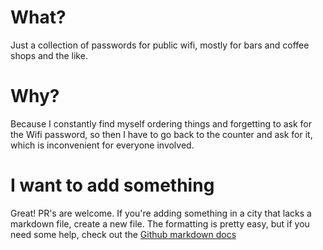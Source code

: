 # What?

Just a collection of passwords for public wifi, mostly for bars and coffee shops and the like.

# Why?

Because I constantly find myself ordering things and forgetting to ask for the Wifi password, so then I have to go back to the counter and ask for it, which is inconvenient for everyone involved.

# I want to add something

Great! PR's are welcome. If you're adding something in a city that lacks a markdown file, create a new file. The formatting is pretty easy, but if you need some help, check out the [Github markdown docs](https://help.github.com/articles/github-flavored-markdown/#tables)
